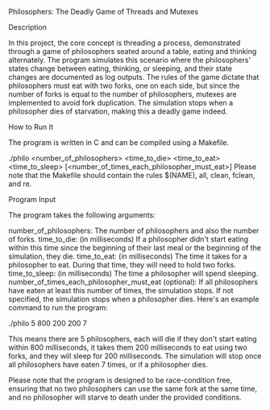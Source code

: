 Philosophers: The Deadly Game of Threads and Mutexes

Description

In this project, the core concept is threading a process, demonstrated through a game of philosophers seated around a table, eating and thinking alternately. The program simulates this scenario where the philosophers' states change between eating, thinking, or sleeping, and their state changes are documented as log outputs. The rules of the game dictate that philosophers must eat with two forks, one on each side, but since the number of forks is equal to the number of philosophers, mutexes are implemented to avoid fork duplication. The simulation stops when a philosopher dies of starvation, making this a deadly game indeed.

How to Run It

The program is written in C and can be compiled using a Makefile.

./philo <number_of_philosophers> <time_to_die> <time_to_eat> <time_to_sleep> [<number_of_times_each_philosopher_must_eat>]
Please note that the Makefile should contain the rules $(NAME), all, clean, fclean, and re.

Program Input

The program takes the following arguments:

number_of_philosophers: The number of philosophers and also the number of forks.
time_to_die: (in milliseconds) If a philosopher didn't start eating within this time since the beginning of their last meal or the beginning of the simulation, they die.
time_to_eat: (in milliseconds) The time it takes for a philosopher to eat. During that time, they will need to hold two forks.
time_to_sleep: (in milliseconds) The time a philosopher will spend sleeping.
number_of_times_each_philosopher_must_eat (optional): If all philosophers have eaten at least this number of times, the simulation stops. If not specified, the simulation stops when a philosopher dies.
Here's an example command to run the program:

./philo 5 800 200 200 7

This means there are 5 philosophers, each will die if they don't start eating within 800 milliseconds, it takes them 200 milliseconds to eat using two forks, and they will sleep for 200 milliseconds. The simulation will stop once all philosophers have eaten 7 times, or if a philosopher dies.

Please note that the program is designed to be race-condition free, ensuring that no two philosophers can use the same fork at the same time, and no philosopher will starve to death under the provided conditions.